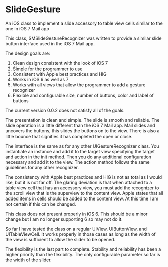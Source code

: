 SlideGesture
============

An iOS class to implement a slide accessory to table view cells similar to the one in iOS 7 Mail app

This class, SMSlideGestureRecognizer was written to provide a similar slide button interface used in the iOS 7 Mail app.  

The design goals are:
   1. Clean design consistent with the look of iOS 7
   2. Simple for the programmer to use
   3. Consistent with Apple best practices and HIG
   3. Works in iOS 6 as well as 7
   4. Works with all views that allow the programmer to add a gesture recognizer
   5. Flexible and configurable size, number of buttons, color and label of buttons

The current version 0.0.2 does not satisfy all of the goals.

The presentation is clean and simple.  The slide is smooth and reliable.  The slide operation is a little different than the iOS 7 Mail app.  Mail slides and uncovers the buttons, this slides the buttons on to the view.  There is also a little bounce that signifies it has completed the open or close.  

The interface is the same as for any other UIGestureRecognizer class.  You instantiate an instance and add it to the target view specifying the target and action in the init method.  Then you do any additional configuration necessary and add it to the view.  The action method follows the same guidelines for any other recognizer. 

The consistency with Apple best practices and HIG is not as total as I would like, but it is not far off.  The glaring deviation is that when attached to a table view cell that has an accessory view, you must add the recognizer to the scroll view that is the superview to the content view.  Apple states that all added items in cells should be added to the content view.  At this time I am not certain if this can be changed.

This class does not present properly in iOS 6.  This should be a minor change but I am no longer supporting 6 so may not do it.

So far I have tested the class on a regular UIView, UIButtonView, and UITableViewCell.  It works properly in those cases as long as the width of the view is sufficient to allow the slider to be opened.

The flexibility is the last part to complete.  Stability and reliability has been a higher priority than the flexibility.  The only configurable parameter so far is the width of the slider. 
